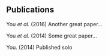 ## Publications

You _et al._ (2016) Another great paper...

You _et al._ (2014) Some great paper...

You. (2014) Published solo
